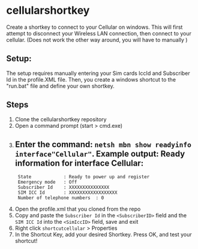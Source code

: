 # cellularshortkey
Create a shortkey to connect to your Cellular on windows. This will first attempt to disconnect your Wireless LAN connection, then connect to your cellular. (Does not work the other way around, you will have to manually  )

## Setup:
The setup requires manually entering your Sim cards IccId and Subscriber Id in the profile.XML file. Then, you create a windows shortcut to the "run.bat" file and define your own shortkey. 

## Steps

1. Clone the cellularshortkey repository
2. Open a command prompt (start > cmd.exe)
3. Enter the command: `netsh mbn show readyinfo interface"Cellular"`. Example output:
    Ready information for interface Cellular:
    -------------------------------------
        State            : Ready to power up and register
        Emergency mode   : Off
        Subscriber Id    : XXXXXXXXXXXXXXX
        SIM ICC Id       : XXXXXXXXXXXXXXXXXX
        Number of telephone numbers  : 0
4. Open the profile.xml that you cloned from the repo
5. Copy and paste the `Subscriber Id` in the `<SubscriberID>` field and the `SIM ICC Id` into the `<SimIccID>` field, save and exit
6. Right click `shortcutcellular` > Properties 
7. In the Shortcut Key, add your desired Shortkey. Press OK, and test your shortcut!


